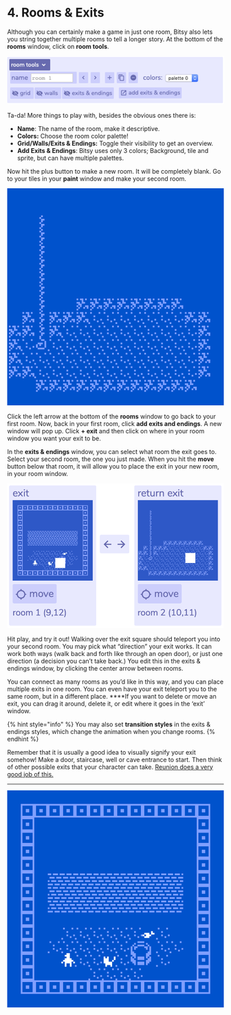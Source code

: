 # 4. Rooms & Exits

Although you can certainly make a game in just one room, Bitsy also lets you string together multiple rooms to tell a longer story. At the bottom of the **rooms** window, click on **room tools**. 

![](../../.gitbook/assets/bitsy-room-tools.png)

Ta-da! More things to play with, besides the obvious ones there is:

* **Name**: The name of the room, make it descriptive.
* **Colors:** Choose the room color palette!
* **Grid/Walls/Exits & Endings:** Toggle their visibility to get an overview. 
* **Add Exits & Endings**: Bitsy uses only 3 colors; Background, tile and sprite, but can have multiple palettes.

Now hit the plus button to make a new room. It will be completely blank. Go to your tiles in your **paint** window and make your second room.

![A scary dungeon with a mysterious rope exit.](../../.gitbook/assets/bitsy-cave%20%281%29.gif)

Click the left arrow at the bottom of the **rooms** window to go back to your first room.  Now, back in your first room, click **add exits and endings**. A new window will pop up. Click **+ exit** and then click on where in your room window you want your exit to be.

In the **exits & endings** window, you can select what room the exit goes to. Select your second room, the one you just made. When you hit the **move** button below that room, it will allow you to place the exit in your new room, in your room window. 

![](../../.gitbook/assets/bitsy-exit-endings%20%281%29.png)

Hit play, and try it out! Walking over the exit square should teleport you into your second room. You may pick what “direction” your exit works. It can work both ways \(walk back and forth like through an open door\), or just one direction \(a decision you can’t take back.\) You edit this in the exits & endings window, by clicking the center arrow between rooms.

You can connect as many rooms as you’d like in this way, and you can place multiple exits in one room. You can even have your exit teleport you to the same room, but in a different place.  ****If you want to delete or move an exit, you can drag it around, delete it, or edit where it goes in the ‘exit’ window.

{% hint style="info" %}
You may also set **transition styles** in the exits & endings styles, which change the animation when you change rooms.
{% endhint %}

Remember that it is usually a good idea to visually signify your exit somehow! Make a door, staircase, well or cave entrance to start. Then think of other possible exits that your character can take. [Reunion does a very good job of this.](https://caeth.itch.io/reunion)  
****

![Oh, a magical well! I wonder what&apos;s inside&#x2026;](../../.gitbook/assets/bitsy-well.gif)

